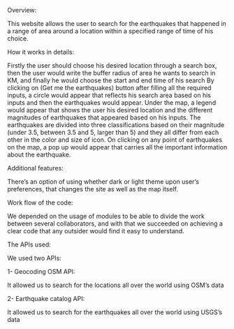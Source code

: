 Overview:

This website allows the user to search for the earthquakes that happened in a range of area around a location within a specified range of time of his choice.

How it works in details:

Firstly the user should choose his desired location through a search box, then the user would write the buffer radius of area he wants to search in KM, and finally he would choose the start and end time of his search By clicking on (Get me the earthquakes) button after filling all the required inputs, a circle would appear that reflects his search area based on his inputs and then the earthquakes would appear. Under the map, a legend would appear that shows the user his desired location and the different magnitudes of earthquakes that appeared based on his inputs. The earthquakes are divided into three classifications based on their magnitude (under 3.5, between 3.5 and 5, larger than 5) and they all differ from each other in the color and size of icon. On clicking on any point of earthquakes on the map, a pop up would appear that carries all the important information about the earthquake.

Additional features:

There’s an option of using whether dark or light theme upon user’s preferences, that changes the site as well as the map itself.

Work flow of the code:

We depended on the usage of modules to be able to divide the work between several collaborators, and with that we succeeded on achieving a clear code that any outsider would find it easy to understand.

The APIs used:

We used two APIs:

1- Geocoding OSM API:

It allowed us to search for the locations all over the world using OSM’s data

2- Earthquake catalog API:

It allowed us to search for the earthquakes all over the world using USGS’s data
